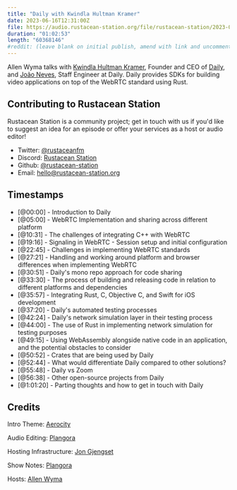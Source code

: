 ```yaml
---
title: "Daily with Kwindla Hultman Kramer"
date: 2023-06-16T12:31:00Z
file: https://audio.rustacean-station.org/file/rustacean-station/2023-06-16-kwindla-hultman-kramer.mp3
duration: "01:02:53"
length: "60368146"
#reddit: (leave blank on initial publish, amend with link and uncomment this line after Reddit thread has been posted)
---
```


Allen Wyma talks with [Kwindla Hultman Kramer](https://www.linkedin.com/in/kwkramer), Founder and CEO of [Daily](https://www.daily.co/), and [João Neves](https://www.linkedin.com/in/jo%C3%A3o-neves-8a990411/), Staff Engineer at Daily. Daily provides SDKs for building video applications on top of the WebRTC standard using Rust.

## Contributing to Rustacean Station

Rustacean Station is a community project; get in touch with us if you'd like to suggest an idea for an episode or offer your services as a host or audio editor!

- Twitter: [@rustaceanfm](https://twitter.com/rustaceanfm)
- Discord: [Rustacean Station](https://discord.gg/cHc3Gyc)
- Github: [@rustacean-station](https://github.com/rustacean-station/)
- Email: [hello@rustacean-station.org](mailto:hello@rustacean-station.org)

## Timestamps

- [@00:00] - Introduction to Daily
- [@05:00] - WebRTC Implementation and sharing across different platform
- [@10:31] - The challenges of integrating C++ with WebRTC
- [@19:16] - Signaling in WebRTC - Session setup and initial configuration
- [@22:45] - Challenges in implementing WebRTC standards
- [@27:21] - Handling and working around platform and browser differences when implementing WebRTC
- [@30:51] - Daily's mono repo approach for code sharing
- [@33:30] - The process of building and releasing code in relation to different platforms and dependencies
- [@35:57] - Integrating Rust, C, Objective C, and Swift for iOS development
- [@37:20] - Daily's automated testing processes
- [@42:24] - Daily's network simulation layer in their testing process
- [@44:00] - The use of Rust in implementing network simulation for testing purposes
- [@49:15] - Using WebAssembly alongside native code in an application, and the potential obstacles to consider
- [@50:52] - Crates that are being used by Daily
- [@52:44] - What would differentiate Daily compared to other solutions?
- [@55:48] - Daily vs Zoom
- [@56:38] - Other open-source projects from Daily
- [@1:01:20] - Parting thoughts and how to get in touch with Daily

## Credits

Intro Theme: [Aerocity](https://twitter.com/AerocityMusic)

Audio Editing: [Plangora](https://twitter.com/plangora)

Hosting Infrastructure: [Jon Gjengset](https://twitter.com/jonhoo/)

Show Notes: [Plangora](https://twitter.com/plangora)

Hosts: [Allen Wyma](https://twitter.com/allenwyma)
